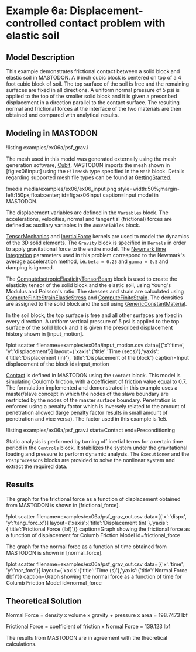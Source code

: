 # Example 6a: Displacement-controlled contact problem with elastic soil

## Model Description

This example demonstrates frictional contact between a solid block and elastic soil in MASTODON. A 6 inch cubic block is centered on top of a 4 foot cubic block of soil. The top surface of the soil is free and the remaining surfaces are fixed in all directions. A uniform normal pressure of 5 psi is applied to the top of the smaller solid block and it is given a prescribed displacement in a direction parallel to the contact surface. The resulting normal and frictional forces at the interface of the two materials are then obtained and compared with analytical results.

## Modeling in MASTODON

!listing examples/ex06a/psf_grav.i

The mesh used in this model was generated externally using the mesh generation software, [Cubit](https://cubit.sandia.gov/). MASTODON imports the mesh shown in [fig:ex06input] using the `FileMesh` type specified in the `Mesh` block. Details regarding supported mesh file types can be found at [GettingStarted](manuals/user/index.md).

!media media/examples/ex06/ex06_input.png
       style=width:50%;margin-left:150px;float:center;
       id=fig:ex06input
       caption=Input model in MASTODON.

The displacement variables are defined in the `Variables` block. The accelerations, velocities, normal and tangential (frictional) forces are defined as auxiliary variables in the `AuxVariables` block.

[TensorMechanics](syntax/index.md) and [InertialForce](syntax/index.md) kernels are used to model the dynamics of the 3D solid elements. The `Gravity` block is specified in `Kernels` in order to apply gravitational force to the entire model. The [Newmark time integration](manuals/theory/index.md) parameters used in this problem correspond to the Newmark's average acceleration method, i.e. `beta = 0.25` and `gamma = 0.5` and damping is ignored.

The [ComputeIsotropicElasticityTensorBeam](syntax/index.md) block is used to create the elasticity tensor of the solid block and the elastic soil, using Young's Modulus and Poisson's ratio. The stresses and strain are calculated using [ComputeFiniteStrainElasticStress](syntax/index.md) and [ComputeFiniteStrain](syntax/index.md). The densities are assigned to the solid block and the soil using [GenericConstantMaterial](syntax/index.md).

In the soil block, the top surface is free and all other surfaces are fixed in every direction. A uniform vertical pressure of 5 psi is applied to the top surface of the solid block and it is given the prescribed displacement history shown in [input_motion].

!plot scatter filename=examples/ex06a/input_motion.csv
              data=[{'x':'time', 'y':'displacement'}]
              layout={'xaxis':{'title':'Time (secs)'},'yaxis':{'title':'Displacement (in)'}, 'title':'Displacement of the block'}
              caption=Input displacement of the block
              id=input_motion

[Contact](manuals/user/index.md) is defined in MASTODON using the `Contact` block. This model is simulating Coulomb friction, with a coefficient of friction value equal to 0.7. The formulation implemented and demonstrated in this example uses a master/slave concept in which the nodes of the slave boundary are restricted by the nodes of the master surface boundary. Penetration is enforced using a penalty factor which is inversely related to the amount of penetration allowed (large penalty factor results in small amount of penetration and vice versa). The factor used in this example is 1e5.

!listing examples/ex06a/psf_grav.i start=Contact end=Preconditioning

Static analysis is performed by turning off inertial terms for a certain time period in the `Controls` block.
It stabilizes the system under the gravitational loading and pressure to perform dynamic analysis. The `Executioner` and the `Postprocessors` blocks are provided to solve the nonlinear system and extract the required data.

## Results

The graph for the frictional force as a function of displacement obtained from MASTODON is shown in [frictional_force].

!plot scatter filename=examples/ex06a/psf_grav_out.csv
              data=[{'x':'dispx', 'y':'tang_forc_x'}]
              layout={'xaxis':{'title':'Displacement (in)'},'yaxis':{'title':'Frictional Force (lbf)'}}
              caption=Graph showing the frictional force as a function of displacement for Columb Friction Model
              id=frictional_force

The graph for the normal force as a function of time obtained from MASTODON is shown in [normal_force].

!plot scatter filename=examples/ex06a/psf_grav_out.csv
              data=[{'x':'time', 'y':'nor_forc'}]
              layout={'xaxis':{'title':'Time (s)'},'yaxis':{'title':'Normal Force (lbf)'}}
              caption=Graph showing the normal force as a function of time for Columb Friction Model
              id=normal_force

## Theoretical Solution

Normal Force = density x volume x gravity + pressure x area = 198.7473 lbf

Frictional Force = coefficient of friction x Normal Force = 139.123 lbf

The results from MASTODON are in agreement with the theoretical calculations.
